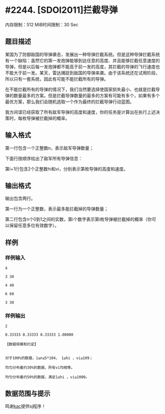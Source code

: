 # #2244. [SDOI2011]拦截导弹

内存限制：512 MiB时间限制：30 Sec

## 题目描述

某国为了防御敌国的导弹袭击，发展出一种导弹拦截系统。但是这种导弹拦截系统有一个缺陷：虽然它的第一发炮弹能够到达任意的高度、并且能够拦截任意速度的导弹，但是以后每一发炮弹都不能高于前一发的高度，其拦截的导弹的飞行速度也不能大于前一发。某天，雷达捕捉到敌国的导弹来袭。由于该系统还在试用阶段，所以只有一套系统，因此有可能不能拦截所有的导弹。

在不能拦截所有的导弹的情况下，我们当然要选择使国家损失最小、也就是拦截导弹的数量最多的方案。但是拦截导弹数量的最多的方案有可能有多个，如果有多个最优方案，那么我们会随机选取一个作为最终的拦截导弹行动蓝图。

我方间谍已经获取了所有敌军导弹的高度和速度，你的任务是计算出在执行上述决策时，每枚导弹被拦截掉的概率。

## 输入格式

第一行包含一个正整数n，表示敌军导弹数量；

下面行按顺序给出了敌军所有导弹信息：

第i+1行包含2个正整数hi和vi，分别表示第枚导弹的高度和速度。

## 输出格式

输出包含两行。

第一行为一个正整数，表示最多能拦截掉的导弹数量；

第二行包含n个0到1之间的实数，第i个数字表示第i枚导弹被拦截掉的概率（你可以保留任意多位有效数字）。

## 样例

### 样例输入

    
    4
    
    3 30
    
    4 40
    
    6 60
    
    3 30
    
    
    

### 样例输出

    
    2
    
    0.33333 0.33333 0.33333 1.00000
    
    【数据规模和约定】
    
    
    对于100%的数据，1≤n≤5*104， 1≤hi ，vi≤109；
    
    均匀分布着约30%的数据，所有vi均相等。
    
    均匀分布着约50%的数据，满足1≤hi ，vi≤1000。
    
    

## 数据范围与提示

鸣谢[kac](http://61.187.179.132/JudgeOnline/userinfo.php?user=kac)提供sj程序！
